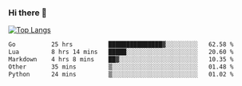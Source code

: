 ### Hi there 👋

<!--
**3Xpl0it3r/3Xpl0it3r** is a ✨ _special_ ✨ repository because its `README.md` (this file) appears on your GitHub profile.

Here are some ideas to get you started:

- 🔭 I’m currently working on ...
- 🌱 I’m currently learning ...
- 👯 I’m looking to collaborate on ...
- 🤔 I’m looking for help with ...
- 💬 Ask me about ...
- 📫 How to reach me: ...
- 😄 Pronouns: ...
- ⚡ Fun fact: ...
-->


[![Top Langs](https://github-readme-stats.vercel.app/api/top-langs/?username=3Xpl0it3r&layout=compact)](https://github.com/3Xpl0it3r/3Xpl0it3r)

<!--START_SECTION:waka-->

```txt
Go          25 hrs          ███████████████▓░░░░░░░░░   62.58 %
Lua         8 hrs 14 mins   █████░░░░░░░░░░░░░░░░░░░░   20.60 %
Markdown    4 hrs 8 mins    ██▓░░░░░░░░░░░░░░░░░░░░░░   10.35 %
Other       35 mins         ▒░░░░░░░░░░░░░░░░░░░░░░░░   01.48 %
Python      24 mins         ▒░░░░░░░░░░░░░░░░░░░░░░░░   01.02 %
```

<!--END_SECTION:waka-->
